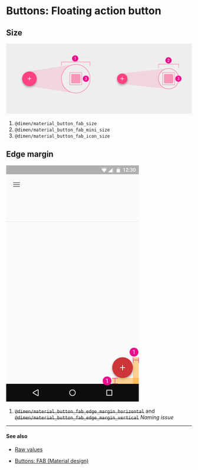 # Buttons: Floating action button

## Size

<img class="figure-large" src="../../images/components_fab_size.png" alt="FAB size"/>

1. `@dimen/material_button_fab_size`
2. `@dimen/material_button_fab_mini_size`
3. `@dimen/material_button_fab_icon_size`


## Edge margin

<img class="figure" src="../../images/components_fab_edge_margin.png" alt="FAB edge margin"/>

1. <del>`@dimen/material_button_fab_edge_margin_horizontal`</del> and <del>`@dimen/material_button_fab_edge_margin_vertical`</del> *Naming issue* 

---

#### See also

- [Raw values](https://github.com/AoDevBlue/MaterialValues/blob/master/material-values/src/main/res-component/values/button.xml)

- [Buttons: FAB (Material design)](https://material.google.com/components/buttons-floating-action-button.html)

